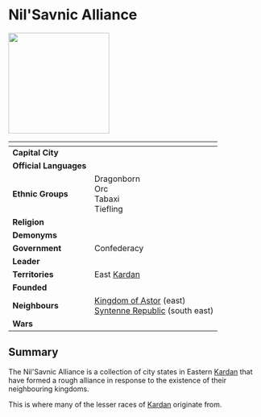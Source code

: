 # Nil'Savnic Alliance

<img src="../../../images/civilisations/nilsavnic-alliance.png" height="200" />

| []() | |
| --- | --- |
| **Capital City** | |
| **Official Languages** ||
| **Ethnic Groups** | Dragonborn<br />Orc<br />Tabaxi<br />Tiefling |
| **Religion** | |
| **Demonyms** | |
| **Government** | Confederacy |
| **Leader** | |
| **Territories** | East [Kardan](../../places/continents/kardan.md) |
| **Founded** | |
| **Neighbours** | [Kingdom of Astor](../kingdom-of-astor/README.md) (east)<br />[Syntenne Republic](../syntenne-republic/README.md) (south east) |
| **Wars** | |

## Summary

The Nil'Savnic Alliance is a collection of city states in Eastern [Kardan](../../places/continents/kardan.md) that have formed a rough alliance in response to the existence of their neighbouring kingdoms.

This is where many of the lesser races of [Kardan](../../places/continents/kardan.md) originate from.
